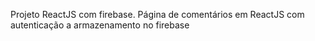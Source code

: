 Projeto ReactJS com firebase.
Página de comentários em ReactJS com autenticação a armazenamento no firebase